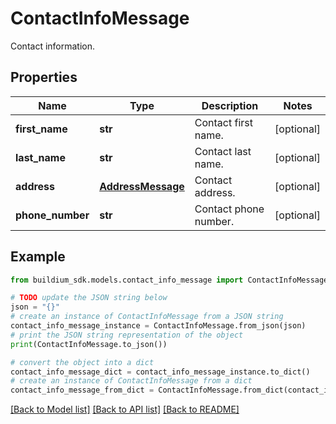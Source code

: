 # ContactInfoMessage

Contact information.

## Properties

Name | Type | Description | Notes
------------ | ------------- | ------------- | -------------
**first_name** | **str** | Contact first name. | [optional] 
**last_name** | **str** | Contact last name. | [optional] 
**address** | [**AddressMessage**](AddressMessage.md) | Contact address. | [optional] 
**phone_number** | **str** | Contact phone number. | [optional] 

## Example

```python
from buildium_sdk.models.contact_info_message import ContactInfoMessage

# TODO update the JSON string below
json = "{}"
# create an instance of ContactInfoMessage from a JSON string
contact_info_message_instance = ContactInfoMessage.from_json(json)
# print the JSON string representation of the object
print(ContactInfoMessage.to_json())

# convert the object into a dict
contact_info_message_dict = contact_info_message_instance.to_dict()
# create an instance of ContactInfoMessage from a dict
contact_info_message_from_dict = ContactInfoMessage.from_dict(contact_info_message_dict)
```
[[Back to Model list]](../README.md#documentation-for-models) [[Back to API list]](../README.md#documentation-for-api-endpoints) [[Back to README]](../README.md)


